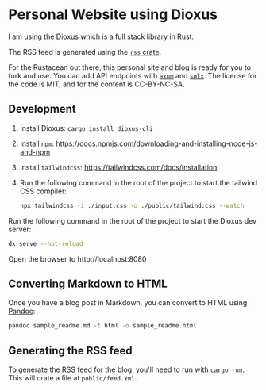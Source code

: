 # Personal Website using Dioxus

I am using the [Dioxus](https://dioxuslabs.com) which
is a full stack library in Rust.

The RSS feed is generated using the [`rss` crate](https://github.com/rust-syndication/rss).

For the Rustacean out there,
this personal site and blog is ready for you to fork and use.
You can add API endpoints with [`axum`](https://github.com/tokio-rs/axum) and [`sqlx`](https://github.com/jmoiron/sqlx).
The license for the code is MIT, and for the content is CC-BY-NC-SA.

## Development

1. Install Dioxus: `cargo install dioxus-cli`
1. Install `npm`: <https://docs.npmjs.com/downloading-and-installing-node-js-and-npm>
1. Install `tailwindcss`: <https://tailwindcss.com/docs/installation>
1. Run the following command in the root of the project to start
   the tailwind CSS compiler:

   ```bash
   npx tailwindcss -i ./input.css -o ./public/tailwind.css --watch
   ```

Run the following command in the root of the project to start the Dioxus dev server:

```bash
dx serve --hot-reload
```

Open the browser to http://localhost:8080

## Converting Markdown to HTML

Once you have a blog post in Markdown,
you can convert to HTML
using [Pandoc](https://pandoc.org/):

```bash
pandoc sample_readme.md -t html -o sample_readme.html
```

## Generating the RSS feed

To generate the RSS feed for the blog,
you'll need to run with `cargo run`.
This will crate a file at `public/feed.xml`.
